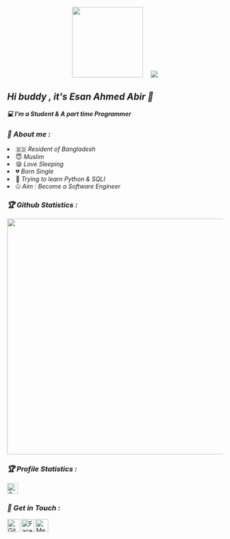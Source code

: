<!-- Github README -->
<p align="center"><a href="https://github.com/EsanAhmedAbir">
<img height="165" src="https://github-readme-stats.vercel.app/api?username=EsanAhmedAbir&show_icons=true&include_all_commits=true&theme=react&cache_seconds=3200&hide_border=true" /></a>
&nbsp;&nbsp;&nbsp;
<a href="https://github.com/htr-tech"><img src="https://github-readme-stats.vercel.app/api/top-langs/?username=EsanAhmedAbir&layout=compact&theme=react&hide_border=true" />
</a></p>

<h2><b><i>Hi buddy , it's Esan Ahmed Abir 👋</i></b></h2>
<b><i>💻 I'm a Student & A part time Programmer</i></b>

<h3><b><i>🤠 About me :</i></b></h3>
<li> 🇧🇩 <i>Resident of Bangladesh</i></li>
<li> 😇 <i>Muslim</i></li>
<li> 😪 <i>Love Sleeping</i></li>
<li> 💔 <i>Born Single</i></li>
<li> 🐍 <i>Trying to learn Python & SQLI</i></li>
<li> 🤐 <i>Aim : Become a Software Engineer</i></li>

<h3><b><i>🏆 Github Statistics :</i></b></h3>
<a href="https://github.com/EsanAhmedAbir"><img width=550 src="https://github-profile-trophy.vercel.app/?username=htr-tech&theme=dracula&no-frame=true&title=Followers,Stars,Commit,Repository,Issues"/></a>

<h3><b><i>🏆 Profile Statistics :</i></b></h3>
<a href="https://github.com/htr-tech"><img height="25" title="Counter" src="https://komarev.com/ghpvc/?username=htr-tech&color=blueviolet&style=flat-square"></a>

<h3><b><i>📡 Get in Touch :</i></b></h3>
<a href="https://github.com/EsanAhmedAbir"><img align="left" title="Github" alt="Github" width="30px" src="assets/github.png" /></a>
<a href="https://fb.com/Abir.official.Profile"><img align="left" title="Facebook" alt="Facebook" width="30px" src="assets/facebook.png" /></a>
<a href="https://m.me/Abir.Official.Profile"><img align="left" title="Messenger" alt="Messenger" width="30px" src="assets/messenger.png" /></a>


